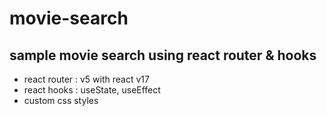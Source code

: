 # movie-search

## sample movie search using react router &amp; hooks

-   react router : v5 with react v17
-   react hooks : useState, useEffect
-   custom css styles
